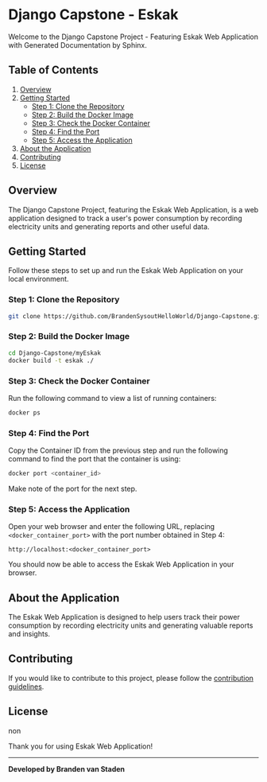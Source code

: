 # Django Capstone - Eskak

Welcome to the Django Capstone Project - Featuring Eskak Web Application with Generated Documentation by Sphinx.

## Table of Contents
1. [Overview](#overview)
2. [Getting Started](#getting-started)
    - [Step 1: Clone the Repository](#step-1-clone-the-repository)
    - [Step 2: Build the Docker Image](#step-2-build-the-docker-image)
    - [Step 3: Check the Docker Container](#step-3-check-the-docker-container)
    - [Step 4: Find the Port](#step-4-find-the-port)
    - [Step 5: Access the Application](#step-5-access-the-application)
3. [About the Application](#about-the-application)
4. [Contributing](#contributing)
5. [License](#license)

## Overview

The Django Capstone Project, featuring the Eskak Web Application, is a web application designed to track a user's power consumption by recording electricity units and generating reports and other useful data.

## Getting Started

Follow these steps to set up and run the Eskak Web Application on your local environment.

### Step 1: Clone the Repository

```bash
git clone https://github.com/BrandenSysoutHelloWorld/Django-Capstone.git
```

### Step 2: Build the Docker Image

```bash
cd Django-Capstone/myEskak
docker build -t eskak ./
```

### Step 3: Check the Docker Container

Run the following command to view a list of running containers:

```bash
docker ps
```

### Step 4: Find the Port

Copy the Container ID from the previous step and run the following command to find the port that the container is using:

```bash
docker port <container_id>
```

Make note of the port for the next step.

### Step 5: Access the Application

Open your web browser and enter the following URL, replacing `<docker_container_port>` with the port number obtained in Step 4:

```
http://localhost:<docker_container_port>
```

You should now be able to access the Eskak Web Application in your browser.

## About the Application

The Eskak Web Application is designed to help users track their power consumption by recording electricity units and generating valuable reports and insights.

## Contributing

If you would like to contribute to this project, please follow the [contribution guidelines](CONTRIBUTING.md).

## License
non

Thank you for using Eskak Web Application!

---

**Developed by Branden van Staden**
